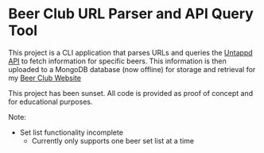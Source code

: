# Beer Club URL Parser and API Query Tool

This project is a CLI application that parses URLs and queries the [Untappd API](https://untappd.com/api/docs) to fetch information for specific beers. This information is then uploaded to a MongoDB database (now offline) for storage and retrieval for my [Beer Club Website](https://github.com/JakeFuller/BeerClub)

This project has been sunset. All code is provided as proof of concept and for educational purposes. 

Note:
* Set list functionality incomplete
	* Currently only supports one beer set list at a time



